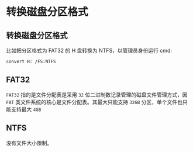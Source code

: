 # 转换磁盘分区格式

## 转换磁盘分区格式

比如把分区格式为 FAT32 的 H 盘转换为 NTFS，以管理员身份运行 cmd:

```bash
convert H: /FS:NTFS
```

## FAT32

```FAT32``` 指的是文件分配表是采用 ```32``` 位二进制数记录管理的磁盘文件管理方式，因 ```FAT``` 类文件系统的核心是文件分配表。其最大只能支持 ```32GB``` 分区，单个文件也只能支持最大 ```4GB```

## NTFS

没有文件大小限制。
